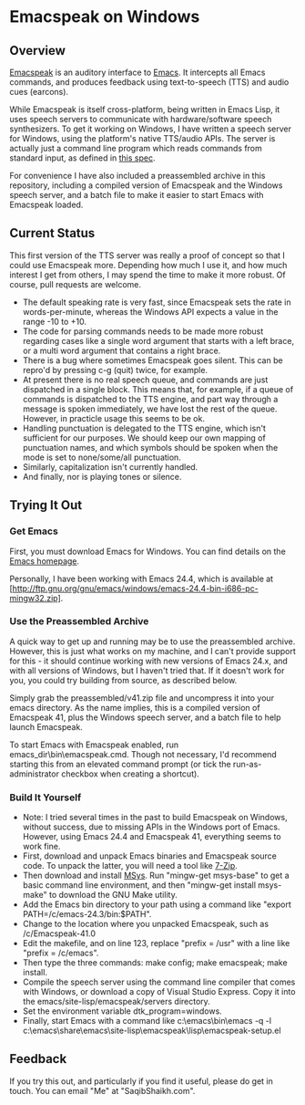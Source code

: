 # Emacspeak on Windows

## Overview

[Emacspeak](http://emacspeak.sourceforge.net) is an auditory interface to [Emacs](http://gnu.org/software/emacs). It intercepts all Emacs commands, and produces feedback using text-to-speech (TTS) and audio cues (earcons).

While Emacspeak is itself cross-platform, being written in Emacs Lisp, it uses speech servers to communicate with hardware/software speech synthesizers. To get it working on Windows, I have written a speech server for Windows, using the platform's native TTS/audio APIs. The server is actually just a command line program which reads commands from standard input, as defined in [this spec](http://emacspeak.sourceforge.net/info/html/TTS-Servers.html#TTS-Servers).

For convenience I have also included a preassembled archive in this repository, including a compiled version of Emacspeak and the Windows speech server, and a batch file to make it easier to start Emacs with Emacspeak loaded.

## Current Status

This first version of the TTS server was really a proof of concept so that I could use Emacspeak more. Depending how much I use it, and how much interest I get from others, I may spend the time to make it more robust. Of course, pull requests are welcome.

* The default speaking rate is very fast, since Emacspeak sets the rate in words-per-minute, whereas the Windows API expects a value in the range -10 to +10.
* The code for parsing commands needs to be made more robust regarding cases like a single word argument that starts with a left brace, or a multi word argument that contains a right brace.
* There is a bug where sometimes Emacspeak goes silent. This can be repro'd by pressing c-g (quit) twice, for example.
* At present there is no real speech queue, and commands are just dispatched in a single block. This means that, for example, if a queue of commands is dispatched to the TTS engine, and part way through a message is spoken immediately, we have lost the rest of the queue. However, in practicle usage this seems to be ok.
* Handling punctuation is delegated to the TTS engine, which isn't sufficient for our purposes. We should keep our own mapping of punctuation names, and which symbols should be spoken when the mode is set to none/some/all punctuation.
* Similarly, capitalization isn't currently handled.
* And finally, nor is playing tones or silence.

## Trying It Out

### Get Emacs

First, you must download Emacs for Windows. You can find details on the [Emacs homepage](http://gnu.org/software/emacs).

Personally, I have been working with Emacs 24.4, which is available at [http://ftp.gnu.org/gnu/emacs/windows/emacs-24.4-bin-i686-pc-mingw32.zip].

### Use the Preassembled Archive

A quick way to get up and running may be to use the preassembled archive. However, this is just what works on my machine, and I can't provide support for this - it should continue working with new versions of Emacs 24.x, and with all versions of Windows, but I haven't tried that. If it doesn't work for you, you could try building from source, as described below.

Simply grab the preassembled/v41.zip file and uncompress it into your emacs directory. As the name implies, this is a compiled version of Emacspeak 41, plus the Windows speech server, and a batch file to help launch Emacspeak.

To start Emacs with Emacspeak enabled, run emacs_dir\bin\emacspeak.cmd. Though not necessary, I'd recommend starting this from an elevated command prompt (or tick the run-as-administrator checkbox when creating a shortcut).

### Build It Yourself

* Note: I tried several times in the past to build Emacspeak on Windows, without success, due to missing APIs in the Windows port of Emacs. However, using Emacs 24.4 and Emacspeak 41, everything seems to work fine.
* First, download and unpack Emacs binaries and Emacspeak source code. To unpack the latter, you will need a tool like [7-Zip](http://7-zip.com).
* Then download and install [MSys](http://mingw.org/wiki/msys). Run "mingw-get msys-base" to get a basic command line environment, and then "mingw-get install msys-make" to download the GNU Make utility.
* Add the Emacs bin directory to your path using a command like "export PATH=/c/emacs-24.3/bin:$PATH".
* Change to the location where you unpacked Emacspeak, such as /c/Emacspeak-41.0
* Edit the makefile, and on line 123, replace "prefix = /usr" with a line like "prefix = /c/emacs".
 * Then type the three commands: make config; make emacspeak; make install.
 * Compile the speech server using the command line compiler that comes with Windows, or download a copy of Visual Studio Express. Copy it into the emacs/site-lisp/emacspeak/servers directory.
* Set the environment variable dtk_program=windows.
* Finally, start Emacs with a command like c:\emacs\bin\emacs -q -l c:\emacs\share\emacs\site-lisp\emacspeak\lisp\emacspeak-setup.el

## Feedback

If you try this out, and particularly if you find it useful, please do get in touch. You can email "Me" at "SaqibShaikh.com".
